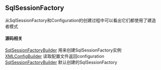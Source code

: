 SqlSessionFactory
-----------------

从SqlSessionFactory和Configuration的创建过程中可以看出它们都使用了建造者模式  
#### 源码相关
[SqlSessionFactoryBuilder](src/main/java/org/apache/ibatis/session/SqlSessionFactoryBuilder.java) 用来创建SqlSessionFactory实例  
[XMLConfigBuilder](src/main/java/org/apache/ibatis/builder/xml/XMLConfigBuilder.java) 读取配置文件返回configuration  
[SqlSessionFactoryBuilder](src/main/java/org/apache/ibatis/session/defaults/DefaultSqlSessionFactory.java) 默认创建的SqlSessionFactory  

